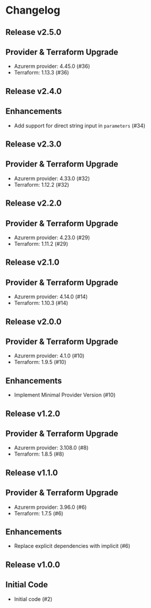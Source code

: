 # Changelog

## Release v2.5.0

## Provider & Terraform Upgrade
- Azurerm provider: 4.45.0 (#36)
- Terraform: 1.13.3 (#36)
   
## Release v2.4.0

## Enhancements

- Add support for direct string input in `parameters` (#34)


   
## Release v2.3.0

## Provider & Terraform Upgrade
- Azurerm provider: 4.33.0 (#32)
- Terraform: 1.12.2 (#32)
   
## Release v2.2.0

## Provider & Terraform Upgrade
- Azurerm provider: 4.23.0 (#29)
- Terraform: 1.11.2 (#29)
   
## Release v2.1.0

## Provider & Terraform Upgrade
- Azurerm provider: 4.14.0 (#14)
- Terraform: 1.10.3 (#14)
   
## Release v2.0.0

## Provider & Terraform Upgrade
- Azurerm provider: 4.1.0 (#10)
- Terraform: 1.9.5 (#10)
## Enhancements
- Implement Minimal Provider Version (#10)
   
## Release v1.2.0

## Provider & Terraform Upgrade
- Azurerm provider: 3.108.0 (#8)
- Terraform: 1.8.5 (#8)
   
## Release v1.1.0

## Provider & Terraform Upgrade

- Azurerm provider: 3.96.0 (#6)
- Terraform: 1.7.5 (#6)

## Enhancements

- Replace explicit dependencies with implicit (#6)
   
## Release v1.0.0

## Initial Code

- Initial code (#2)


   